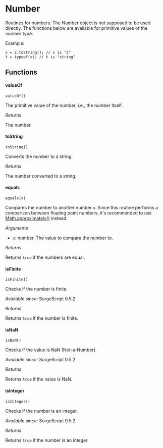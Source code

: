 Number
======

Routines for numbers. The Number object is not supposed to be used directly. The functions below are available for primitive values of the number type.

Example:

```
x = 2.toString(); // x is "2"
t = typeof(x); // t is "string"
```

Functions
---------

#### valueOf

`valueOf()`

The primitive value of the number, i.e., the number itself.

*Returns*

The number.

#### toString

`toString()`

Converts the number to a string.

*Returns*

The number converted to a string.

#### equals

`equals(x)`

Compares the number to another number `x`. Since this routine performs a comparison between floating point numbers, it's recommended to use [Math.approximately()](math#approximately) instead.

*Arguments*

* `x`: number. The value to compare the number to.

*Returns*

Returns `true` if the numbers are equal.

#### isFinite

`isFinite()`

Checks if the number is finite.

*Available since:* SurgeScript 0.5.2

*Returns*

Returns `true` if the number is finite.

#### isNaN

`isNaN()`

Checks if the value is NaN (Not-a-Number).

*Available since:* SurgeScript 0.5.2

*Returns*

Returns `true` if the value is NaN.

#### isInteger

`isInteger()`

Checks if the number is an integer.

*Available since:* SurgeScript 0.5.2

*Returns*

Returns `true` if the number is an integer.